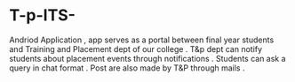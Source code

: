 # T-p-ITS-
Andriod Application , app serves as a portal between final year students and Training and Placement dept of our college . T&amp;p dept can notify students about placement events through notifications . Students can ask a query in chat format . Post are also made by T&amp;P through mails .
